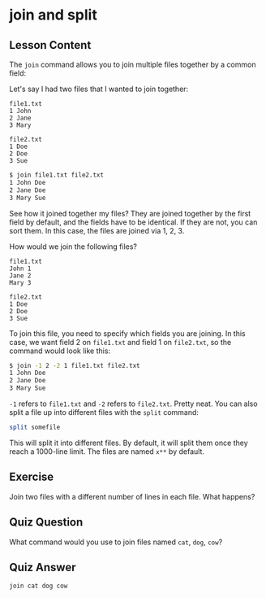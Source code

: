 # join and split

## Lesson Content

The `join` command allows you to join multiple files together by a common field:

Let's say I had two files that I wanted to join together:

```plaintext
file1.txt
1 John
2 Jane
3 Mary

file2.txt
1 Doe
2 Doe
3 Sue
```

```bash
$ join file1.txt file2.txt
1 John Doe
2 Jane Doe
3 Mary Sue
```

See how it joined together my files? They are joined together by the first field by default, and the fields have to be identical. If they are not, you can sort them. In this case, the files are joined via 1, 2, 3.

How would we join the following files?

```plaintext
file1.txt
John 1
Jane 2
Mary 3

file2.txt
1 Doe
2 Doe
3 Sue
```

To join this file, you need to specify which fields you are joining. In this case, we want field 2 on `file1.txt` and field 1 on `file2.txt`, so the command would look like this:

```bash
$ join -1 2 -2 1 file1.txt file2.txt
1 John Doe
2 Jane Doe
3 Mary Sue
```

`-1` refers to `file1.txt` and `-2` refers to `file2.txt`. Pretty neat. You can also split a file up into different files with the `split` command:

```bash
split somefile
```

This will split it into different files. By default, it will split them once they reach a 1000-line limit. The files are named `x**` by default.

## Exercise

Join two files with a different number of lines in each file. What happens?

## Quiz Question

What command would you use to join files named `cat`, `dog`, `cow`?

## Quiz Answer

`join cat dog cow`
